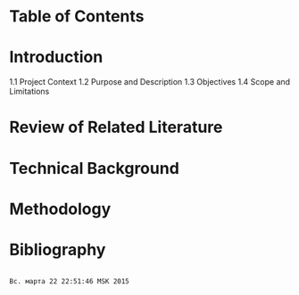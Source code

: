 Table of Contents 
==================

Introduction
==================
1.1 Project Context
1.2	Purpose and Description
1.3	Objectives
1.4 Scope and Limitations

Review of Related Literature
============================
	
Technical Background
====================
	
Methodology
===============

Bibliography
================

                                                                                                                                             Вс. марта 22 22:51:46 MSK 2015



